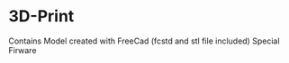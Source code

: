# 3D-Print

Contains Model created with FreeCad (fcstd and stl file included)
         Special Firware
         
